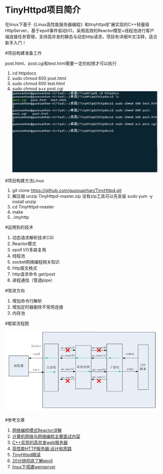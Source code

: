 # TinyHttpd项目简介
在linux下基于《Linux高性能服务器编程》和tinyhttpd扩展实现的C++轻量级HttpServer，基于epoll事件驱动I/O，采用高效的Reactor模型+线程池进行客户端连接任务管理，支持高并发的静态与动态http请求。项目有详细中文注释，适合新手入门！ 

#项目构建准备工作

post.html、post.cgi和test.html需要一定的权限才可以执行
1. cd httpdocs
2. sudo chmod 600 post.html
3. sudo chmod 600 test.html
4. sudo chmod a+x post.cgi
![](./image/1.png)

#项目构建方法Linux

1. git clone https://github.com/guoxuanhan/TinyHttpd.git
2. 解压缩 unzip TinyHttpd-master.zip
   没有zip工具可以先安装
   sudo yum -y install unzip
4. cd TinyHttpd-master
5. make
6. ./myhttp

#运用到的技术

1. 动态请求解析技术CGI
2. Reactor模式
3. epoll I/O多路复用
4. 线程池
5. socket网络编程相关知识
6. http报文格式
7. http请求命令 get/post
8. 进程通信（管道pipe）

#改进方向

1. 增加命令行解析
2. 增加定时器删除不常用连接
3. 内存池

#框架流程图

![](./image/myhttp.png)

#参考文章

1. [网络编程模式Reactor详解](https://blog.csdn.net/qq_39751437/article/details/105446909)
2. [计算机网络与网络编程主要面试内容](https://blog.csdn.net/qq_39751437/article/details/104969909)
3. [C++实现的高并发web服务器](https://github.com/Fizell/webServer)
4. [高性能HTTP服务器:设计和思路](https://blog.csdn.net/qq_41111491/article/details/104288554)
5. [TinyHttpd精读](https://www.cnblogs.com/nengm1988/p/7816618.html)
6. [20分钟彻底了解epoll](https://www.debugger.wiki/article/html/1554202800691456)
7. [linux下搭建wenserver](https://github.com/qinguoyi/TinyWebServer)
